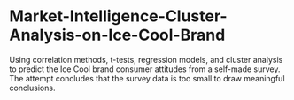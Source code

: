 # Market-Intelligence-Cluster-Analysis-on-Ice-Cool-Brand
Using correlation methods, t-tests, regression models, and cluster analysis to predict the Ice Cool brand consumer attitudes from a self-made survey. The attempt concludes that the survey data is too small to draw meaningful conclusions.
